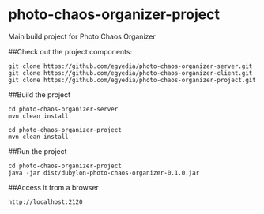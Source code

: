 # photo-chaos-organizer-project

Main build project for Photo Chaos Organizer


##Check out the project components:

    git clone https://github.com/egyedia/photo-chaos-organizer-server.git
    git clone https://github.com/egyedia/photo-chaos-organizer-client.git
    git clone https://github.com/egyedia/photo-chaos-organizer-project.git

##Build the project

    cd photo-chaos-organizer-server
    mvn clean install

    cd photo-chaos-organizer-project
    mvn clean install

##Run the project

    cd photo-chaos-organizer-project
    java -jar dist/dubylon-photo-chaos-organizer-0.1.0.jar

##Access it from a browser

	http://localhost:2120